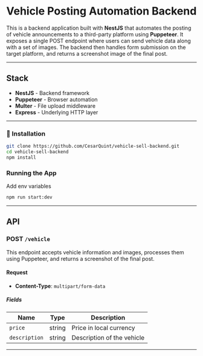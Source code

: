 # Vehicle Posting Automation Backend

This is a backend application built with **NestJS** that automates the posting of vehicle announcements to a third-party platform using **Puppeteer**. It exposes a single POST endpoint where users can send vehicle data along with a set of images. The backend then handles form submission on the target platform, and returns a screenshot image of the final post.

---

## Stack

- **NestJS** - Backend framework
- **Puppeteer** - Browser automation
- **Multer** - File upload middleware
- **Express** - Underlying HTTP layer

---

### 🔧 Installation

```bash
git clone https://github.com/CesarQuint/vehicle-sell-backend.git
cd vehicle-sell-backend
npm install
```

### Running the App

Add env variables

```bash
npm run start:dev
```

---

## API

### POST `/vehicle`

This endpoint accepts vehicle information and images, processes them using Puppeteer, and returns a screenshot of the final post.

#### Request

- **Content-Type**: `multipart/form-data`

##### Fields

| Name          | Type   | Description                |
| ------------- | ------ | -------------------------- |
| `price`       | string | Price in local currency    |
| `description` | string | Description of the vehicle |

---
